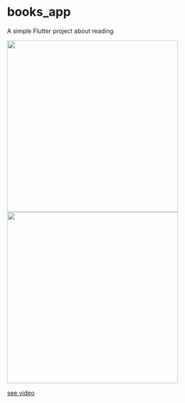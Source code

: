 # books_app

A simple Flutter project about reading

<img width="400px" src="http://blog.shellhong.com/demo/images/homepage.jpg">

<img width="400px" src="http://blog.shellhong.com/demo/images/detail.jpg">
<p></p>

[see video](http://blog.shellhong.com/demo/images/homepage.mp4)
